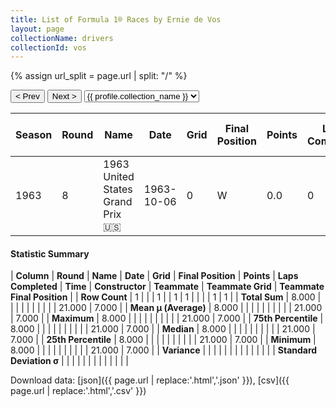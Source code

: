 ```yaml
---
title: List of Formula 1® Races by Ernie de Vos
layout: page
collectionName: drivers
collectionId: vos
---
```


{% assign url_split = page.url | split: "/" %}
<div id="collection-navigation">
<button onclick="selector.options[selector.selectedIndex-1].value && (window.location = selector.options[selector.selectedIndex-1].value);">&lt; Prev</button>
<button onclick="selector.options[selector.selectedIndex+1].value && (window.location = selector.options[selector.selectedIndex+1].value);">Next &gt;</button>
<select id="selector" onchange="this.options[this.selectedIndex].value && (window.location = this.options[this.selectedIndex].value);">
  {% for collectionId in site.data[page.collectionName].refs %}
    {% if collectionId == page.collectionId %}
      {% assign selected = "selected" %}
    {% else %}
      {% assign selected = "" %}
    {% endif %}
    {% assign profile = site.data[page.collectionName][collectionId].profile %}
    <option value="/f1/{{ page.collectionName }}/{{ collectionId }}/{{ url_split[4] }}" {{ selected }}>{{ profile.collection_name }}</option>
  {% endfor %}
</select>
</div>

| Season | Round | Name | Date | Grid | Final Position | Points | Laps Completed | Time | Constructor | Teammate | Teammate Grid | Teammate Final Position |
|--|--|--|--|--|--|--|--|--|--|--|--|--|
| 1963 | 8 | 1963 United States Grand Prix 🇺🇸 | 1963-10-06 | 0 | W | 0.0 | 0 |   | Stebro 🇨🇦 | [Peter Broeker 🇨🇦](/f1/drivers/broeker) | 21 | 7 |

#### Statistic Summary

| **Column** | **Round** | **Name** | **Date** | **Grid** | **Final Position** | **Points** | **Laps Completed** | **Time** | **Constructor** | **Teammate** | **Teammate Grid** | **Teammate Final Position** |
| **Row Count** | 1 |  |  | 1 |  | 1 | 1 |  |  |  | 1 | 1 |
| **Total Sum** | 8.000 |  |  |  |  |  |  |  |  |  | 21.000 | 7.000 |
| **Mean μ (Average)** | 8.000 |  |  |  |  |  |  |  |  |  | 21.000 | 7.000 |
| **Maximum** | 8.000 |  |  |  |  |  |  |  |  |  | 21.000 | 7.000 |
| **75th Percentile** | 8.000 |  |  |  |  |  |  |  |  |  | 21.000 | 7.000 |
| **Median** | 8.000 |  |  |  |  |  |  |  |  |  | 21.000 | 7.000 |
| **25th Percentile** | 8.000 |  |  |  |  |  |  |  |  |  | 21.000 | 7.000 |
| **Minimum** | 8.000 |  |  |  |  |  |  |  |  |  | 21.000 | 7.000 |
| **Variance** |  |  |  |  |  |  |  |  |  |  |  |  |
| **Standard Deviation σ** |  |  |  |  |  |  |  |  |  |  |  |  |

Download data: [json]({{ page.url | replace:'.html','.json' }}), [csv]({{ page.url | replace:'.html','.csv' }})
